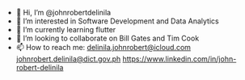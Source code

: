 - 👋 Hi, I’m @johnrobertdelinila
- 👀 I’m interested in Software Development and Data Analytics
- 🌱 I’m currently learning flutter
- 💞️ I’m looking to collaborate on Bill Gates and Tim Cook
- 📫 How to reach me:
  delinila.johnrobert@icloud.com
  johnrobert.delinila@dict.gov.ph
  https://www.linkedin.com/in/john-robert-delinila
<!---
johnrobertdelinila/johnrobertdelinila is a ✨ special ✨ repository because its `README.md` (this file) appears on your GitHub profile.
You can click the Preview link to take a look at your changes.
--->
